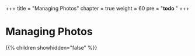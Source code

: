 +++
title = "Managing Photos"
chapter = true
weight = 60
pre = "<b>todo </b>"
+++

# Managing Photos

{{% children showhidden="false" %}}


